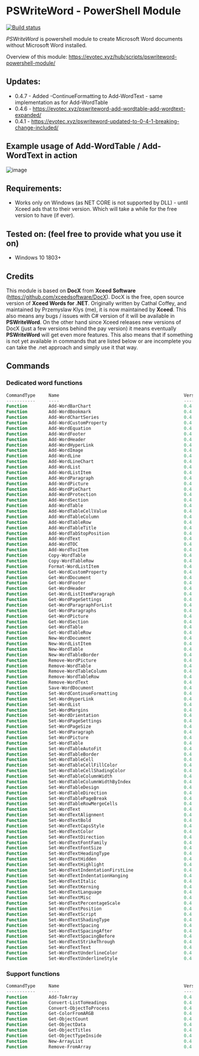 # PSWriteWord - PowerShell Module

[![Build status](https://ci.appveyor.com/api/projects/status/5ib62bbpnj92wcd7?svg=true)](https://ci.appveyor.com/project/PrzemyslawKlys/pswriteword)
<!--
[![Build status](https://img.shields.io/powershellgallery/v/PSWriteWord.svg)](https://www.powershellgallery.com/packages/PSWriteWord)
[![Build status](https://img.shields.io/powershellgallery/dt/PSWriteWord.svg)](https://www.powershellgallery.com/packages/PSWriteWord)
-->

*PSWriteWord* is powershell module to create Microsoft Word documents without Microsoft Word installed.

Overview of this module: https://evotec.xyz/hub/scripts/pswriteword-powershell-module/

## Updates:

- 0.4.7 - Added -ContinueFormatting to Add-WordText - same implementation as for Add-WordTable
- 0.4.6 - https://evotec.xyz/pswriteword-add-wordtable-add-wordtext-expanded/
- 0.4.1 - https://evotec.xyz/pswriteword-updated-to-0-4-1-breaking-change-included/

## Example usage of Add-WordTable / Add-WordText in action

![image](https://evotec.xyz/wp-content/uploads/2018/07/PSWriteWord-MoreAction.gif.pagespeed.ce.ULhhEhkC5h.gif)

## Requirements:

- Works only on Windows (as NET CORE is not supported by DLL) - until Xceed ads that to their version. Which will take a while for the free version to have (if ever).

## Tested on: (feel free to provide what you use it on)

- Windows 10 1803+

## Credits

This module is based on **DocX** from **Xceed Software** (<https://github.com/xceedsoftware/DocX>). DocX is the free, open source version of **Xceed Words for .NET**. Originally written by Cathal Coffey, and maintained by Przemyslaw Klys (me), it is now maintained by **Xceed**. This also means any bugs / issues with C# version of it will be available in **PSWriteWord**. On the other hand since Xceed releases new versions of DocX (just a few versions behind the pay version) it means eventually **PSWriteWord** will get even more features. This also means that if something is not yet available in commands that are listed below or are incomplete you can take the .net approach and simply use it that way.

## Commands

### Dedicated word functions

```powershell
CommandType     Name                                               Version    Source
-----------     ----                                               -------    ------
Function        Add-WordBarChart                                   0.4.7.1    PSWriteWord
Function        Add-WordBookmark                                   0.4.7.1    PSWriteWord
Function        Add-WordChartSeries                                0.4.7.1    PSWriteWord
Function        Add-WordCustomProperty                             0.4.7.1    PSWriteWord
Function        Add-WordEquation                                   0.4.7.1    PSWriteWord
Function        Add-WordFooter                                     0.4.7.1    PSWriteWord
Function        Add-WordHeader                                     0.4.7.1    PSWriteWord
Function        Add-WordHyperLink                                  0.4.7.1    PSWriteWord
Function        Add-WordImage                                      0.4.7.1    PSWriteWord
Function        Add-WordLine                                       0.4.7.1    PSWriteWord
Function        Add-WordLineChart                                  0.4.7.1    PSWriteWord
Function        Add-WordList                                       0.4.7.1    PSWriteWord
Function        Add-WordListItem                                   0.4.7.1    PSWriteWord
Function        Add-WordParagraph                                  0.4.7.1    PSWriteWord
Function        Add-WordPicture                                    0.4.7.1    PSWriteWord
Function        Add-WordPieChart                                   0.4.7.1    PSWriteWord
Function        Add-WordProtection                                 0.4.7.1    PSWriteWord
Function        Add-WordSection                                    0.4.7.1    PSWriteWord
Function        Add-WordTable                                      0.4.7.1    PSWriteWord
Function        Add-WordTableCellValue                             0.4.7.1    PSWriteWord
Function        Add-WordTableColumn                                0.4.7.1    PSWriteWord
Function        Add-WordTableRow                                   0.4.7.1    PSWriteWord
Function        Add-WordTableTitle                                 0.4.7.1    PSWriteWord
Function        Add-WordTabStopPosition                            0.4.7.1    PSWriteWord
Function        Add-WordText                                       0.4.7.1    PSWriteWord
Function        Add-WordTOC                                        0.4.7.1    PSWriteWord
Function        Add-WordTocItem                                    0.4.7.1    PSWriteWord
Function        Copy-WordTable                                     0.4.7.1    PSWriteWord
Function        Copy-WordTableRow                                  0.4.7.1    PSWriteWord
Function        Format-WordListItem                                0.4.7.1    PSWriteWord
Function        Get-WordCustomProperty                             0.4.7.1    PSWriteWord
Function        Get-WordDocument                                   0.4.7.1    PSWriteWord
Function        Get-WordFooter                                     0.4.7.1    PSWriteWord
Function        Get-WordHeader                                     0.4.7.1    PSWriteWord
Function        Get-WordListItemParagraph                          0.4.7.1    PSWriteWord
Function        Get-WordPageSettings                               0.4.7.1    PSWriteWord
Function        Get-WordParagraphForList                           0.4.7.1    PSWriteWord
Function        Get-WordParagraphs                                 0.4.7.1    PSWriteWord
Function        Get-WordPicture                                    0.4.7.1    PSWriteWord
Function        Get-WordSection                                    0.4.7.1    PSWriteWord
Function        Get-WordTable                                      0.4.7.1    PSWriteWord
Function        Get-WordTableRow                                   0.4.7.1    PSWriteWord
Function        New-WordDocument                                   0.4.7.1    PSWriteWord
Function        New-WordListItem                                   0.4.7.1    PSWriteWord
Function        New-WordTable                                      0.4.7.1    PSWriteWord
Function        New-WordTableBorder                                0.4.7.1    PSWriteWord
Function        Remove-WordPicture                                 0.4.7.1    PSWriteWord
Function        Remove-WordTable                                   0.4.7.1    PSWriteWord
Function        Remove-WordTableColumn                             0.4.7.1    PSWriteWord
Function        Remove-WordTableRow                                0.4.7.1    PSWriteWord
Function        Remove-WordText                                    0.4.7.1    PSWriteWord
Function        Save-WordDocument                                  0.4.7.1    PSWriteWord
Function        Set-WordContinueFormatting                         0.4.7.1    PSWriteWord
Function        Set-WordHyperLink                                  0.4.7.1    PSWriteWord
Function        Set-WordList                                       0.4.7.1    PSWriteWord
Function        Set-WordMargins                                    0.4.7.1    PSWriteWord
Function        Set-WordOrientation                                0.4.7.1    PSWriteWord
Function        Set-WordPageSettings                               0.4.7.1    PSWriteWord
Function        Set-WordPageSize                                   0.4.7.1    PSWriteWord
Function        Set-WordParagraph                                  0.4.7.1    PSWriteWord
Function        Set-WordPicture                                    0.4.7.1    PSWriteWord
Function        Set-WordTable                                      0.4.7.1    PSWriteWord
Function        Set-WordTableAutoFit                               0.4.7.1    PSWriteWord
Function        Set-WordTableBorder                                0.4.7.1    PSWriteWord
Function        Set-WordTableCell                                  0.4.7.1    PSWriteWord
Function        Set-WordTableCellFillColor                         0.4.7.1    PSWriteWord
Function        Set-WordTableCellShadingColor                      0.4.7.1    PSWriteWord
Function        Set-WordTableColumnWidth                           0.4.7.1    PSWriteWord
Function        Set-WordTableColumnWidthByIndex                    0.4.7.1    PSWriteWord
Function        Set-WordTableDesign                                0.4.7.1    PSWriteWord
Function        Set-WordTableDirection                             0.4.7.1    PSWriteWord
Function        Set-WordTablePageBreak                             0.4.7.1    PSWriteWord
Function        Set-WordTableRowMergeCells                         0.4.7.1    PSWriteWord
Function        Set-WordText                                       0.4.7.1    PSWriteWord
Function        Set-WordTextAlignment                              0.4.7.1    PSWriteWord
Function        Set-WordTextBold                                   0.4.7.1    PSWriteWord
Function        Set-WordTextCapsStyle                              0.4.7.1    PSWriteWord
Function        Set-WordTextColor                                  0.4.7.1    PSWriteWord
Function        Set-WordTextDirection                              0.4.7.1    PSWriteWord
Function        Set-WordTextFontFamily                             0.4.7.1    PSWriteWord
Function        Set-WordTextFontSize                               0.4.7.1    PSWriteWord
Function        Set-WordTextHeadingType                            0.4.7.1    PSWriteWord
Function        Set-WordTextHidden                                 0.4.7.1    PSWriteWord
Function        Set-WordTextHighlight                              0.4.7.1    PSWriteWord
Function        Set-WordTextIndentationFirstLine                   0.4.7.1    PSWriteWord
Function        Set-WordTextIndentationHanging                     0.4.7.1    PSWriteWord
Function        Set-WordTextItalic                                 0.4.7.1    PSWriteWord
Function        Set-WordTextKerning                                0.4.7.1    PSWriteWord
Function        Set-WordTextLanguage                               0.4.7.1    PSWriteWord
Function        Set-WordTextMisc                                   0.4.7.1    PSWriteWord
Function        Set-WordTextPercentageScale                        0.4.7.1    PSWriteWord
Function        Set-WordTextPosition                               0.4.7.1    PSWriteWord
Function        Set-WordTextScript                                 0.4.7.1    PSWriteWord
Function        Set-WordTextShadingType                            0.4.7.1    PSWriteWord
Function        Set-WordTextSpacing                                0.4.7.1    PSWriteWord
Function        Set-WordTextSpacingAfter                           0.4.7.1    PSWriteWord
Function        Set-WordTextSpacingBefore                          0.4.7.1    PSWriteWord
Function        Set-WordTextStrikeThrough                          0.4.7.1    PSWriteWord
Function        Set-WordTextText                                   0.4.7.1    PSWriteWord
Function        Set-WordTextUnderlineColor                         0.4.7.1    PSWriteWord
Function        Set-WordTextUnderlineStyle                         0.4.7.1    PSWriteWord
```

### Support functions

```powershell
CommandType     Name                                               Version    Source
-----------     ----                                               -------    ------
Function        Add-ToArray                                        0.4.7.1    PSWriteWord
Function        Convert-ListToHeadings                             0.4.7.1    PSWriteWord
Function        Convert-ObjectToProcess                            0.4.7.1    PSWriteWord
Function        Get-ColorFromARGB                                  0.4.7.1    PSWriteWord
Function        Get-ObjectCount                                    0.4.7.1    PSWriteWord
Function        Get-ObjectData                                     0.4.7.1    PSWriteWord
Function        Get-ObjectTitles                                   0.4.7.1    PSWriteWord
Function        Get-ObjectTypeInside                               0.4.7.1    PSWriteWord
Function        New-ArrayList                                      0.4.7.1    PSWriteWord
Function        Remove-FromArray                                   0.4.7.1    PSWriteWord

```
